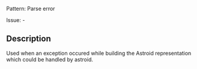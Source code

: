 Pattern: Parse error

Issue: -

## Description

Used when an exception occured while building the Astroid representation which could be handled by astroid.